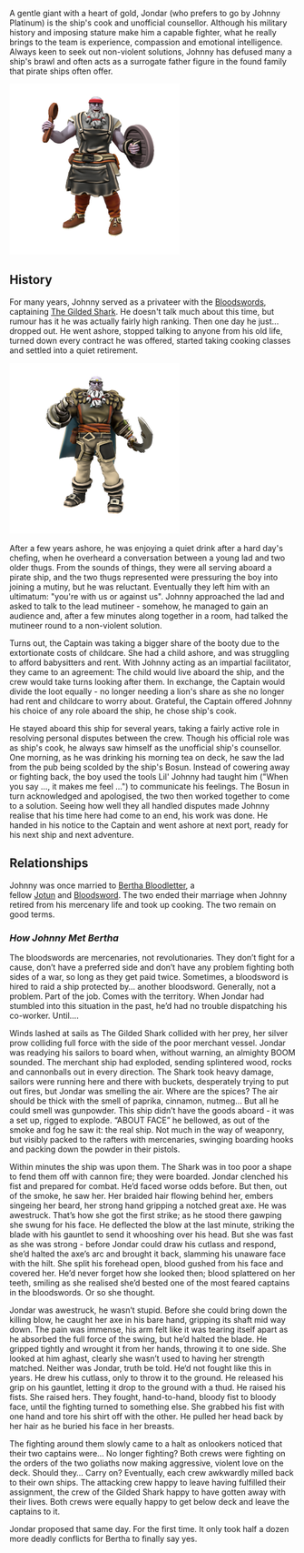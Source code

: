 A gentle giant with a heart of gold, Jondar (who prefers to go by Johnny Platinum) is the ship's cook and unofficial counsellor. Although his military history and imposing stature make him a capable fighter, what he really brings to the team is experience, compassion and emotional intelligence. Always keen to seek out non-violent solutions, Johnny has defused many a ship's brawl and often acts as a surrogate father figure in the found family that pirate ships often offer.

![](../../_assets/people/pirates/JohnnyPlatinum.png)

## History

For many years, Johnny served as a privateer with the [Bloodswords](../../Organisations/Bloodswords/index.md), captaining [The Gilded Shark](../../Organisations/Bloodswords/Ships/The%20Gilded%20Shark.md). He doesn't talk much about this time, but rumour has it he was actually fairly high ranking. Then one day he just... dropped out. He went ashore, stopped talking to anyone from his old life, turned down every contract he was offered, started taking cooking classes and settled into a quiet retirement.

![](../../_assets/people/pirates/JondarPlatinumfist.png)

After a few years ashore, he was enjoying a quiet drink after a hard day's chefing, when he overheard a conversation between a young lad and two older thugs. From the sounds of things, they were all serving aboard a pirate ship, and the two thugs represented were pressuring the boy into joining a mutiny, but he was reluctant. Eventually they left him with an ultimatum: "you're with us or against us". Johnny approached the lad and asked to talk to the lead mutineer - somehow, he managed to gain an audience and, after a few minutes along together in a room, had talked the mutineer round to a non-violent solution.

Turns out, the Captain was taking a bigger share of the booty due to the extortionate costs of childcare. She had a child ashore, and was struggling to afford babysitters and rent. With Johnny acting as an impartial facilitator, they came to an agreement: The child would live aboard the ship, and the crew would take turns looking after them. In exchange, the Captain would divide the loot equally - no longer needing a lion's share as she no longer had rent and childcare to worry about. Grateful, the Captain offered Johnny his choice of any role aboard the ship, he chose ship's cook.

He stayed aboard this ship for several years, taking a fairly active role in resolving personal disputes between the crew. Though his official role was as ship's cook, he always saw himself as the unofficial ship's counsellor. One morning, as he was drinking his morning tea on deck, he saw the lad from the pub being scolded by the ship's Bosun. Instead of cowering away or fighting back, the boy used the tools Lil' Johnny had taught him ("When you say ..., it makes me feel ...") to communicate his feelings. The Bosun in turn acknowledged and apologised, the two then worked together to come to a solution. Seeing how well they all handled disputes made Johnny realise that his time here had come to an end, his work was done. He handed in his notice to the Captain and went ashore at next port, ready for his next ship and next adventure.

## Relationships

Johnny was once married to [Bertha Bloodletter](Bertha%20Bloodletter.md), a fellow [Jotun](../../Species/Homonids/Jotun.md) and [Bloodsword](../../Organisations/Bloodswords/index.md). The two ended their marriage when Johnny retired from his mercenary life and took up cooking. The two remain on good terms.

### _How Johnny Met Bertha_

The bloodswords are mercenaries, not revolutionaries. They don’t fight for a cause, don’t have a preferred side and don’t have any problem fighting both sides of a war, so long as they get paid twice. Sometimes, a bloodsword is hired to raid a ship protected by… another bloodsword. Generally, not a problem. Part of the job. Comes with the territory. When Jondar had stumbled into this situation in the past, he’d had no trouble dispatching his co-worker. Until….

Winds lashed at sails as The Gilded Shark collided with her prey, her silver prow colliding full force with the side of the poor merchant vessel. Jondar was readying his sailors to board when, without warning, an almighty BOOM sounded. The merchant ship had exploded, sending splintered wood, rocks and cannonballs out in every direction. The Shark took heavy damage, sailors were running here and there with buckets, desperately trying to put out fires, but Jondar was smelling the air. Where are the spices? The air should be thick with the smell of paprika, cinnamon, nutmeg… But all he could smell was gunpowder. This ship didn’t have the goods aboard - it was a set up, rigged to explode. “ABOUT FACE” he bellowed, as out of the smoke and fog he saw it: the real ship. Not much in the way of weaponry, but visibly packed to the rafters with mercenaries, swinging boarding hooks and packing down the powder in their pistols.

Within minutes the ship was upon them. The Shark was in too poor a shape to fend them off with cannon fire; they were boarded. Jondar clenched his fist and prepared for combat. He’d faced worse odds before. But then, out of the smoke, he saw her. Her braided hair flowing behind her, embers singeing her beard, her strong hand gripping a notched great axe. He was awestruck. That’s how she got the first strike; as he stood there gawping she swung for his face. He deflected the blow at the last minute, striking the blade with his gauntlet to send it whooshing over his head. But she was fast as she was strong - before Jondar could draw his cutlass and respond, she’d halted the axe’s arc and brought it back, slamming his unaware face with the hilt. She split his forehead open, blood gushed from his face and covered her. He’d never forget how she looked then; blood splattered on her teeth, smiling as she realised she’d bested one of the most feared captains in the bloodswords. Or so she thought.

Jondar was awestruck, he wasn’t stupid. Before she could bring down the killing blow, he caught her axe in his bare hand, gripping its shaft mid way down. The pain was immense, his arm felt like it was tearing itself apart as he absorbed the full force of the swing, but he’d halted the blade. He gripped tightly and wrought it from her hands, throwing it to one side. She looked at him aghast, clearly she wasn’t used to having her strength matched. Neither was Jondar, truth be told. He‘d not fought like this in years. He drew his cutlass, only to throw it to the ground. He released his grip on his gauntlet, letting it drop to the ground with a thud. He raised his fists. She raised hers. They fought, hand-to-hand, bloody fist to bloody face, until the fighting turned to something else. She grabbed his fist with one hand and tore his shirt off with the other. He pulled her head back by her hair as he buried his face in her breasts.

The fighting around them slowly came to a halt as onlookers noticed that their two captains were… No longer fighting? Both crews were fighting on the orders of the two goliaths now making aggressive, violent love on the deck. Should they… Carry on? Eventually, each crew awkwardly milled back to their own ships. The attacking crew happy to leave having fulfilled their assignment, the crew of the Gilded Shark happy to have gotten away with their lives. Both crews were equally happy to get below deck and leave the captains to it.

Jondar proposed that same day. For the first time. It only took half a dozen more deadly conflicts for Bertha to finally say yes.
